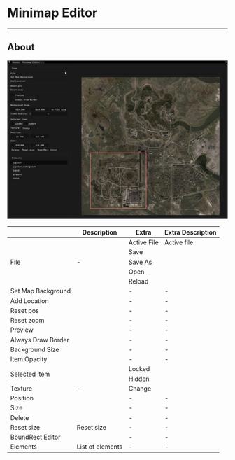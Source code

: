# Minimap Editor

___

## About

![alt text](images/minimap-editor.png)

<table><thead>
  <tr>
    <th></th>
    <th>Description</th>
    <th>Extra</th>
    <th>Extra Description</th>
  </tr></thead>
<tbody>
  <tr>
    <td rowspan="5">File</td>
    <td rowspan="5">-</td>
    <td>Active File</td>
    <td>Active file</td>
  </tr>
  <tr>
    <td>Save</td>
    <td></td>
  </tr>
  <tr>
    <td>Save As</td>
    <td></td>
  </tr>
  <tr>
    <td>Open</td>
    <td></td>
  </tr>
  <tr>
    <td>Reload</td>
    <td></td>
  </tr>
  <tr>
    <td>Set Map Background</td>
    <td></td>
    <td>-</td>
    <td>-</td>
  </tr>
  <tr>
    <td>Add Location</td>
    <td></td>
    <td>-</td>
    <td>-</td>
  </tr>
  <tr>
    <td>Reset pos</td>
    <td></td>
    <td>-</td>
    <td>-</td>
  </tr>
  <tr>
    <td>Reset zoom</td>
    <td></td>
    <td>-</td>
    <td>-</td>
  </tr>
  <tr>
    <td>Preview</td>
    <td></td>
    <td>-</td>
    <td>-</td>
  </tr>
  <tr>
    <td>Always Draw Border</td>
    <td></td>
    <td>-</td>
    <td>-</td>
  </tr>
  <tr>
    <td>Background Size</td>
    <td></td>
    <td>-</td>
    <td>-</td>
  </tr>
  <tr>
    <td>Item Opacity</td>
    <td></td>
    <td>-</td>
    <td>-</td>
  </tr>
  <tr>
    <td rowspan="2">Selected item</td>
    <td rowspan="2"></td>
    <td>Locked</td>
    <td></td>
  </tr>
  <tr>
    <td>Hidden</td>
    <td></td>
  </tr>
  <tr>
    <td>Texture</td>
    <td>-</td>
    <td>Change</td>
    <td></td>
  </tr>
  <tr>
    <td>Position</td>
    <td></td>
    <td>-</td>
    <td>-</td>
  </tr>
  <tr>
    <td>Size</td>
    <td></td>
    <td>-</td>
    <td>-</td>
  </tr>
  <tr>
    <td>Delete</td>
    <td></td>
    <td>-</td>
    <td>-</td>
  </tr>
  <tr>
    <td>Reset size</td>
    <td>Reset size</td>
    <td>-</td>
    <td>-</td>
  </tr>
  <tr>
    <td>BoundRect Editor</td>
    <td></td>
    <td>-</td>
    <td>-</td>
  </tr>
  <tr>
    <td>Elements</td>
    <td>List of elements</td>
    <td>-</td>
    <td>-</td>
  </tr>
</tbody></table>
